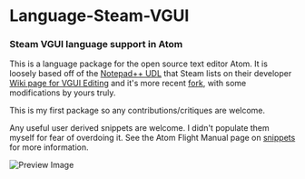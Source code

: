 # Language-Steam-VGUI
### Steam VGUI language support in Atom

This is a language package for the open source text editor Atom.
It is loosely based off of the [Notepad++ UDL](https://gist.github.com/nairdan2/b164c8e63c5823c86414) that Steam lists on their developer [Wiki page for VGUI Editing](https://developer.valvesoftware.com/wiki/VGUI_Editing#Helpful_Tools) and it's more recent [fork](https://gist.github.com/Efreak/8ca24046da8521b43a99), with some modifications by yours truly.

This is my first package so any contributions/critiques are welcome.

Any useful user derived snippets are welcome. I didn't populate them myself for fear of overdoing it. See the Atom Flight Manual page on [snippets](https://flight-manual.atom.io/using-atom/sections/snippets/) for more information.

![Preview Image](https://dl.dropboxusercontent.com/s/k46lux6fzym3twa/language-steam-vgui-preview.png)
